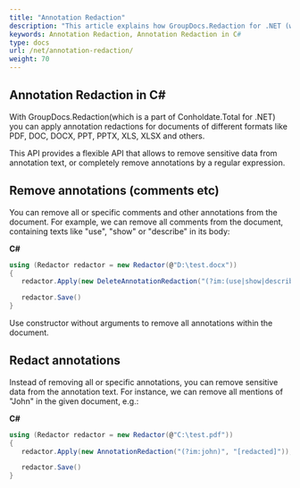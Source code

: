 ```yaml
---
title: "Annotation Redaction"
description: "This article explains how GroupDocs.Redaction for .NET (which is a part of Conholdate.Total for .NET) perform annotation redaction."
keywords: Annotation Redaction, Annotation Redaction in C#
type: docs
url: /net/annotation-redaction/
weight: 70
---
```


## Annotation Redaction in C#

With GroupDocs.Redaction(which is a part of Conholdate.Total for .NET) you can apply annotation redactions for documents of different formats like PDF, DOC, DOCX, PPT, PPTX, XLS, XLSX and others.

This API provides a flexible API that allows to remove sensitive data from annotation text, or completely remove annotations by a regular expression.

## Remove annotations (comments etc)

You can remove all or specific comments and other annotations from the document. For example, we can remove all comments from the document, containing texts like "use", "show" or "describe" in its body:

**C#**

```csharp
using (Redactor redactor = new Redactor(@"D:\test.docx"))
{
   redactor.Apply(new DeleteAnnotationRedaction("(?im:(use|show|describe))"));

   redactor.Save()
}
```

Use constructor without arguments to remove all annotations within the document.

## Redact annotations

Instead of removing all or specific annotations, you can remove sensitive data from the annotation text. For instance, we can remove all mentions of "John" in the given document, e.g.:

**C#**

```csharp
using (Redactor redactor = new Redactor(@"C:\test.pdf"))
{
   redactor.Apply(new AnnotationRedaction("(?im:john)", "[redacted]"));

   redactor.Save()
}
```












